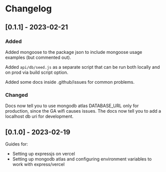 # Changelog

## [0.1.1] - 2023-02-21

### Added
Added mongoose to the package json to include mongoose usage examples (but commented out).

Added `api/db/seed.js` as a separate script that can be run both locally and on prod via build script option.

Added some docs inside .github/issues for common problems.

### Changed
Docs now tell you to use mongodb atlas DATABASE_URL only for production, since the GA wifi causes issues.
The docs now tell you to add a localhost db uri for development.

## [0.1.0] - 2023-02-19
Guides for:
- Setting up expressjs on vercel
- Setting up mongodb atlas and configuring environment variables to work with express/vercel

